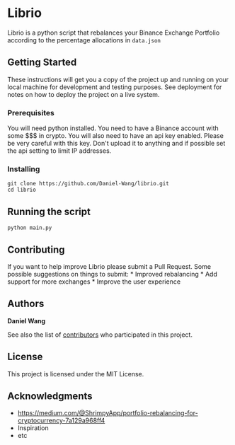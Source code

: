 # Librio

Librio is a python script that rebalances your Binance Exchange Portfolio according to the percentage allocations in `data.json`

## Getting Started

These instructions will get you a copy of the project up and running on your local machine for development and testing purposes. See deployment for notes on how to deploy the project on a live system.

### Prerequisites

You will need python installed.
You need to have a Binance account with some $$$ in crypto.
You will also need to have an api key enabled. Please be very careful with this key.
Don't upload it to anything and if possible set the api setting to limit IP addresses.

### Installing


```
git clone https://github.com/Daniel-Wang/librio.git
cd librio
```


## Running the script


```
python main.py
```


## Contributing

If you want to help improve Librio please submit a Pull Request.
Some possible suggestions on things to submit:
	* Improved rebalancing
	* Add support for more exchanges
	* Improve the user experience


## Authors

**Daniel Wang**

See also the list of [contributors](https://github.com/your/project/contributors) who participated in this project.

## License

This project is licensed under the MIT License.

## Acknowledgments

* https://medium.com/@ShrimpyApp/portfolio-rebalancing-for-cryptocurrency-7a129a968ff4
* Inspiration
* etc

